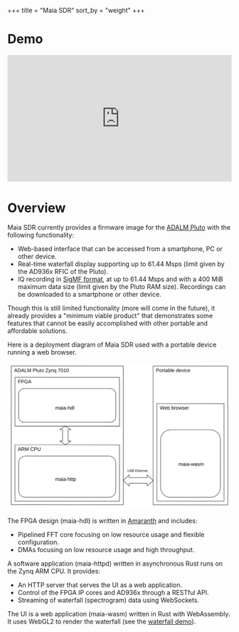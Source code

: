 +++
title = "Maia SDR"
sort_by = "weight"
+++

# Demo

<iframe width="560" height="315"
        style="width: min(max(75%, 600px), 100%); height: auto; aspect-ratio: 16/9;"
        src="https://www.youtube.com/embed/pEthYJoAqII"
        title="YouTube video player" frameborder="0"
        allow="accelerometer; autoplay; clipboard-write; encrypted-media; gyroscope; picture-in-picture; web-share" allowfullscreen>
</iframe>

# Overview

Maia SDR currently provides a firmware image for the [ADALM
Pluto](https://www.analog.com/en/design-center/evaluation-hardware-and-software/evaluation-boards-kits/adalm-pluto.html)
with the following functionality:
* Web-based interface that can be accessed from a smartphone, PC or other device.
* Real-time waterfall display supporting up to 61.44 Msps (limit given by the
AD936x RFIC of the Pluto).
* IQ recording in [SigMF format](https://github.com/gnuradio/SigMF), at up to
61.44 Msps and with a 400 MiB maximum data size (limit given by the Pluto RAM
size). Recordings can be downloaded to a smartphone or other device.

Though this is still limited functionality (more will come in the future), it
already provides a "minimum viable product" that demonstrates some features that
cannot be easily accomplished with other portable and affordable solutions.

Here is a deployment diagram of Maia SDR used with a portable device running a
web browser.

<img style="width: min(max(50%, 600px), 100%);" alt="Maia SDR deployment diagram"
     src="maia-sdr-deployment.svg">

The FPGA design (maia-hdl) is written in
[Amaranth](https://github.com/amaranth-lang/amaranth) and includes:
* Pipelined FFT core focusing on low resource usage and flexible configuration.
* DMAs focusing on low resource usage and high throughput.

A software application (maia-httpd) written in asynchronous Rust runs on the
Zynq ARM CPU. It provides:
* An HTTP server that serves the UI as a web application.
* Control of the FPGA IP cores and AD936x through a RESTful API.
* Streaming of waterfall (spectrogram) data using WebSockets.

The UI is a web application (maia-wasm) written in Rust with WebAssembly. It
uses WebGL2 to render the waterfall (see the [waterfall demo](waterfall-demo)).

